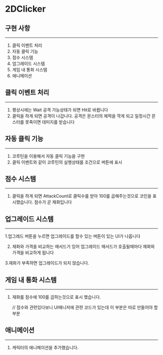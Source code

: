 # 2DClicker


 ## 구현 사항
 ---
 1. 클릭 이벤트 처리
 2. 자동 클릭 기능
 3. 점수 시스템
 4. 업그레이드 시스템
 5. 게임 내 통화 시스템
 6. 애니메이션

## 클릭 이벤트 처리
---
1. 평상시에는 Wait 공격 가능상태가 되면 Hit로 바뀝니다
2. 클릭을 하게 되면 공격이 나갑니다. 공격은 몬스터의 체력을 깍게 되고 일정시간 몬스터를 못죽이면 데미지를 받습니다


## 자동 클릭 기능
---
1. 코루틴을 이용해서 자동 클릭 기능을 구현
2. 클릭 이벤트와 같이 코루틴의 실행상태를 조건으로 버튼에 표시


## 점수 시스템
---
1. 클릭을 하게 되면 AttackCount로 클릭수를 받아 100를 곱해주는것으로 코인을 표시했습니다. 점수가 곧 재화입니다


## 업그레이드 시스템
---
1.업그레드 버튼을 누르면 업그레이드를 할수 있는 버튼이 있는 UI가 나옵니다

2. 재화와 가격을 비교하는 매서드가 있어  업그레이드 매서드가 호출될때마다 재화와 가격을 비교하게 됩니다
   
3.재화가 부족하면 업그레이드가 되지 않습니다.

## 게임 내 통화 시스템
---
1. 재화를 점수에 100를 곱하는것으로 표시 했습니다.
   
   // 점수와 관련있다보니 UI매니저에 관련 코드가 있는데 이 부분은 따로 만들어야 할 부분

## 애니메이션
---
1. 캐릭터의 애니메이션을 추가했습니다.
   
   
   
